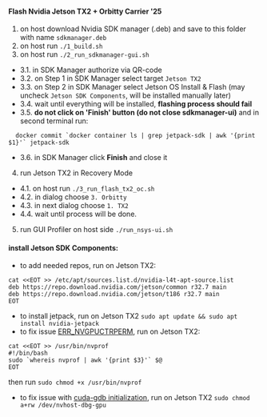 #### Flash Nvidia Jetson TX2 + Orbitty Carrier '25

1. on host download Nvidia SDK manager (.deb) and save to this folder with name `sdkmanager.deb`
2. on host run `./1_build.sh`
3. on host run `./2_run_sdkmanager-gui.sh`
  * 3.1. in SDK Manager authorize via QR-code
  * 3.2. on Step 1 in SDK Manager select target `Jetson TX2`
  * 3.3. on Step 2 in SDK Manager select Jetson OS Install & Flash (may uncheck `Jetson SDK Components`, will be installed manually later)
  * 3.4. wait until everything will be installed, **flashing process should fail**
  * 3.5. **do not click on 'Finish' button (do not close sdkmanager-ui)** and in second terminal run:
```
  docker commit `docker container ls | grep jetpack-sdk | awk '{print $1}'` jetpack-sdk
```
  * 3.6. in SDK Manager click **Finish** and close it
4. run Jetson TX2 in Recovery Mode
  * 4.1. on host run `./3_run_flash_tx2_oc.sh`
  * 4.2. in dialog choose `3. Orbitty`
  * 4.3. in next dialog choose `1. TX2`
  * 4.4. wait until process will be done.
5. run GUI Profiler on host side `./run_nsys-ui.sh`

#### install Jetson SDK Components:
* to add needed repos, run on Jetson TX2:
```
cat <<EOT >> /etc/apt/sources.list.d/nvidia-l4t-apt-source.list
deb https://repo.download.nvidia.com/jetson/common r32.7 main
deb https://repo.download.nvidia.com/jetson/t186 r32.7 main
EOT
```
* to install jetpack, run on Jetson TX2 `sudo apt update && sudo apt install nvidia-jetpack`
* to fix issue [ERR_NVGPUCTRPERM](https://developer.nvidia.com/nvidia-development-tools-solutions-err_nvgpuctrperm-permission-issue-performance-counters), run on Jetson TX2:
```
cat <<EOT >> /usr/bin/nvprof
#!/bin/bash
sudo `whereis nvprof | awk '{print $3}'` $@
EOT
```
  then run `sudo chmod +x /usr/bin/nvprof`
* to fix issue with [cuda-gdb initialization](https://forums.developer.nvidia.com/t/unable-to-debug-simple-cuda-program-cudbg-error-initialization-failure/222599/4?u=kr.eugene12), run on Jetson TX2 `sudo chmod a+rw /dev/nvhost-dbg-gpu`
